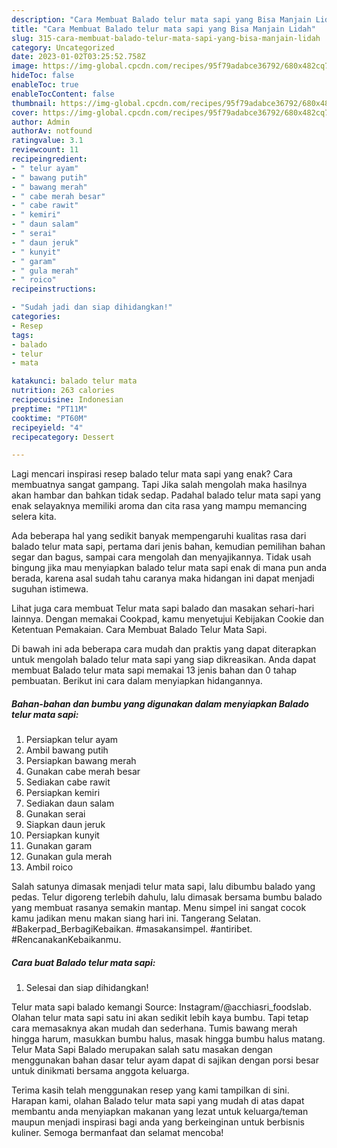 ```yaml
---
description: "Cara Membuat Balado telur mata sapi yang Bisa Manjain Lidah"
title: "Cara Membuat Balado telur mata sapi yang Bisa Manjain Lidah"
slug: 315-cara-membuat-balado-telur-mata-sapi-yang-bisa-manjain-lidah
category: Uncategorized
date: 2023-01-02T03:25:52.758Z
image: https://img-global.cpcdn.com/recipes/95f79adabce36792/680x482cq70/balado-telur-mata-sapi-foto-resep-utama.jpg
hideToc: false
enableToc: true
enableTocContent: false
thumbnail: https://img-global.cpcdn.com/recipes/95f79adabce36792/680x482cq70/balado-telur-mata-sapi-foto-resep-utama.jpg
cover: https://img-global.cpcdn.com/recipes/95f79adabce36792/680x482cq70/balado-telur-mata-sapi-foto-resep-utama.jpg
author: Admin
authorAv: notfound
ratingvalue: 3.1
reviewcount: 11
recipeingredient:
- " telur ayam"
- " bawang putih"
- " bawang merah"
- " cabe merah besar"
- " cabe rawit"
- " kemiri"
- " daun salam"
- " serai"
- " daun jeruk"
- " kunyit"
- " garam"
- " gula merah"
- " roico"
recipeinstructions:

- "Sudah jadi dan siap dihidangkan!"
categories:
- Resep
tags:
- balado
- telur
- mata

katakunci: balado telur mata 
nutrition: 263 calories
recipecuisine: Indonesian
preptime: "PT11M"
cooktime: "PT60M"
recipeyield: "4"
recipecategory: Dessert

---
```



Lagi mencari inspirasi resep balado telur mata sapi yang enak? Cara membuatnya sangat gampang. Tapi Jika salah mengolah maka hasilnya akan hambar dan bahkan tidak sedap. Padahal balado telur mata sapi yang enak selayaknya memiliki aroma dan cita rasa yang mampu memancing selera kita.


Ada beberapa hal yang sedikit banyak mempengaruhi kualitas rasa dari balado telur mata sapi, pertama dari jenis bahan, kemudian pemilihan bahan segar dan bagus, sampai cara mengolah dan menyajikannya. Tidak usah bingung jika mau menyiapkan balado telur mata sapi enak di mana pun anda berada, karena asal sudah tahu caranya maka hidangan ini dapat menjadi suguhan istimewa.

Lihat juga cara membuat Telur mata sapi balado dan masakan sehari-hari lainnya. Dengan memakai Cookpad, kamu menyetujui Kebijakan Cookie dan Ketentuan Pemakaian. Cara Membuat Balado Telur Mata Sapi.


Di bawah ini ada beberapa cara mudah dan praktis yang dapat diterapkan untuk mengolah balado telur mata sapi yang siap dikreasikan. Anda dapat membuat Balado telur mata sapi memakai 13 jenis bahan dan 0 tahap pembuatan. Berikut ini cara dalam menyiapkan hidangannya.

<!--inarticleads1-->

##### Bahan-bahan dan bumbu yang digunakan dalam menyiapkan Balado telur mata sapi:

1. Persiapkan  telur ayam
1. Ambil  bawang putih
1. Persiapkan  bawang merah
1. Gunakan  cabe merah besar
1. Sediakan  cabe rawit
1. Persiapkan  kemiri
1. Sediakan  daun salam
1. Gunakan  serai
1. Siapkan  daun jeruk
1. Persiapkan  kunyit
1. Gunakan  garam
1. Gunakan  gula merah
1. Ambil  roico


Salah satunya dimasak menjadi telur mata sapi, lalu dibumbu balado yang pedas. Telur digoreng terlebih dahulu, lalu dimasak bersama bumbu balado yang membuat rasanya semakin mantap. Menu simpel ini sangat cocok kamu jadikan menu makan siang hari ini. Tangerang Selatan. #Bakerpad_BerbagiKebaikan. #masakansimpel. #antiribet. #RencanakanKebaikanmu. 

<!--inarticleads2-->

##### Cara buat Balado telur mata sapi:


1. Selesai dan siap dihidangkan!

Telur mata sapi balado kemangi Source: Instagram/@acchiasri_foodslab. Olahan telur mata sapi satu ini akan sedikit lebih kaya bumbu. Tapi tetap cara memasaknya akan mudah dan sederhana. Tumis bawang merah hingga harum, masukkan bumbu halus, masak hingga bumbu halus matang. Telur Mata Sapi Balado merupakan salah satu masakan dengan menggunakan bahan dasar telur ayam dapat di sajikan dengan porsi besar untuk dinikmati bersama anggota keluarga. 

Terima kasih telah menggunakan resep yang kami tampilkan di sini. Harapan kami, olahan Balado telur mata sapi yang mudah di atas dapat membantu anda menyiapkan makanan yang lezat untuk keluarga/teman maupun menjadi inspirasi bagi anda yang berkeinginan untuk berbisnis kuliner. Semoga bermanfaat dan selamat mencoba!
